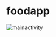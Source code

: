 # foodapp
![mainactivity](https://user-images.githubusercontent.com/87806915/134835585-1832c362-e0ca-4143-9254-0ffdf094f0d7.jpg)
